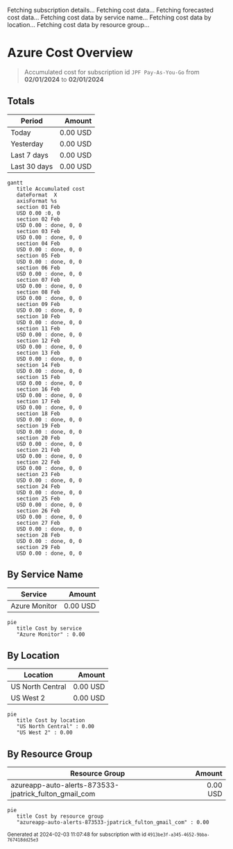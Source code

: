 Fetching subscription details...
Fetching cost data...
Fetching forecasted cost data...
Fetching cost data by service name...
Fetching cost data by location...
Fetching cost data by resource group...
# Azure Cost Overview

> Accumulated cost for subscription id `JPF Pay-As-You-Go` from **02/01/2024** to **02/01/2024**

## Totals

|Period|Amount|
|---|---:|
|Today|0.00 USD|
|Yesterday|0.00 USD|
|Last 7 days|0.00 USD|
|Last 30 days|0.00 USD|

```mermaid
gantt
   title Accumulated cost
   dateFormat  X
   axisFormat %s
   section 01 Feb
   USD 0.00 :0, 0
   section 02 Feb
   USD 0.00 : done, 0, 0
   section 03 Feb
   USD 0.00 : done, 0, 0
   section 04 Feb
   USD 0.00 : done, 0, 0
   section 05 Feb
   USD 0.00 : done, 0, 0
   section 06 Feb
   USD 0.00 : done, 0, 0
   section 07 Feb
   USD 0.00 : done, 0, 0
   section 08 Feb
   USD 0.00 : done, 0, 0
   section 09 Feb
   USD 0.00 : done, 0, 0
   section 10 Feb
   USD 0.00 : done, 0, 0
   section 11 Feb
   USD 0.00 : done, 0, 0
   section 12 Feb
   USD 0.00 : done, 0, 0
   section 13 Feb
   USD 0.00 : done, 0, 0
   section 14 Feb
   USD 0.00 : done, 0, 0
   section 15 Feb
   USD 0.00 : done, 0, 0
   section 16 Feb
   USD 0.00 : done, 0, 0
   section 17 Feb
   USD 0.00 : done, 0, 0
   section 18 Feb
   USD 0.00 : done, 0, 0
   section 19 Feb
   USD 0.00 : done, 0, 0
   section 20 Feb
   USD 0.00 : done, 0, 0
   section 21 Feb
   USD 0.00 : done, 0, 0
   section 22 Feb
   USD 0.00 : done, 0, 0
   section 23 Feb
   USD 0.00 : done, 0, 0
   section 24 Feb
   USD 0.00 : done, 0, 0
   section 25 Feb
   USD 0.00 : done, 0, 0
   section 26 Feb
   USD 0.00 : done, 0, 0
   section 27 Feb
   USD 0.00 : done, 0, 0
   section 28 Feb
   USD 0.00 : done, 0, 0
   section 29 Feb
   USD 0.00 : done, 0, 0
```

## By Service Name

|Service|Amount|
|---|---:|
|Azure Monitor|0.00 USD|

```mermaid
pie
   title Cost by service
   "Azure Monitor" : 0.00
```

## By Location

|Location|Amount|
|---|---:|
|US North Central|0.00 USD|
|US West 2|0.00 USD|

```mermaid
pie
   title Cost by location
   "US North Central" : 0.00
   "US West 2" : 0.00
```

## By Resource Group

|Resource Group|Amount|
|---|---:|
|azureapp-auto-alerts-873533-jpatrick_fulton_gmail_com|0.00 USD|

```mermaid
pie
   title Cost by resource group
   "azureapp-auto-alerts-873533-jpatrick_fulton_gmail_com" : 0.00
```

<sup>Generated at 2024-02-03 11:07:48 for subscription with id `4913be3f-a345-4652-9bba-767418dd25e3`</sup>
